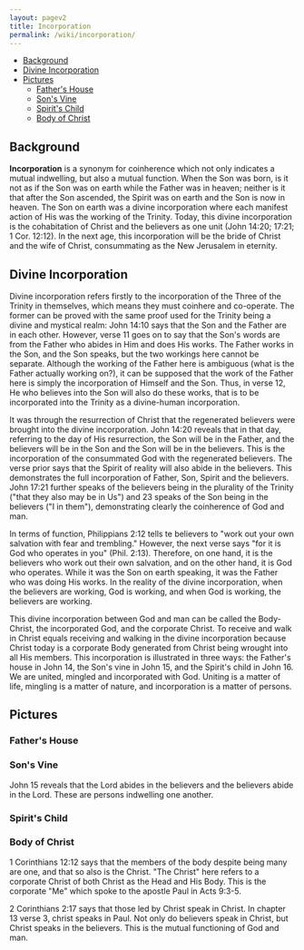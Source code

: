 ```yaml
---
layout: pagev2
title: Incorporation
permalink: /wiki/incorporation/
---
```

- [Background](#background)
- [Divine Incorporation](#divine-incorporation)
- [Pictures](#pictures)
  - [Father's House](#fathers-house)
  - [Son's Vine](#sons-vine)
  - [Spirit's Child](#spirits-child)
  - [Body of Christ](#body-of-christ)

## Background

**Incorporation** is a synonym for coinherence which not only indicates a mutual indwelling, but also a mutual function. When the Son was born, is it not as if the Son was on earth while the Father was in heaven; neither is it that after the Son ascended, the Spirit was on earth and the Son is now in heaven. The Son on earth was a divine incorporation where each manifest action of His was the working of the Trinity. Today, this divine incorporation is the cohabitation of Christ and the believers as one unit (John 14:20; 17:21; 1 Cor. 12:12). In the next age, this incorporation will be the bride of Christ and the wife of Christ, consummating as the New Jerusalem in eternity.

## Divine Incorporation

Divine incorporation refers firstly to the incorporation of the Three of the Trinity in themselves, which means they must coinhere and co-operate. The former can be proved with the same proof used for the Trinity being a divine and mystical realm: John 14:10 says that the Son and the Father are in each other. However, verse 11 goes on to say that the Son's words are from the Father who abides in Him and does His works. The Father works in the Son, and the Son speaks, but the two workings here cannot be separate. Although the working of the Father here is ambiguous (what is the Father actually working on?), it can be supposed that the work of the Father here is simply the incorporation of Himself and the Son. Thus, in verse 12, He who believes into the Son will also do these works, that is to be incorporated into the Trinity as a divine-human incorporation. 

It was through the resurrection of Christ that the regenerated believers were brought into the divine incorporation. John 14:20 reveals that in that day, referring to the day of His resurrection, the Son will be in the Father, and the believers will be in the Son and the Son will be in the believers. This is the incorporation of the consummated God with the regenerated believers. The verse prior says that the Spirit of reality will also abide in the believers. This demonstrates the full incorporation of Father, Son, Spirit and the believers. John 17:21 further speaks of the believers being in the plurality of the Trinity ("that they also may be in Us") and 23 speaks of the Son being in the believers ("I in them"), demonstrating clearly the coinherence of God and man.

In terms of function, Philippians 2:12 tells te believers to "work out your own salvation with fear and trembling." However, the next verse says "for it is God who operates in you" (Phil. 2:13). Therefore, on one hand, it is the believers who work out their own salvation, and on the other hand, it is God who operates. While it was the Son on earth speaking, it was the Father who was doing His works. In the reality of the divine incorporation, when the believers are working, God is working, and when God is working, the believers are working.

This divine incorporation between God and man can be called the Body-Christ, the incorporated God, and the corporate Christ. To receive and walk in Christ equals receiving and walking in the divine incorporation because Christ today is a corporate Body generated from Christ being wrought into all His members. This incorporation is illustrated in three ways: the Father's house in John 14, the Son's vine in John 15, and the Spirit's child in John 16. We are united, mingled and incorporated with God. Uniting is a matter of life, mingling is a matter of nature, and incorporation is a matter of persons. 

## Pictures

### Father's House

### Son's Vine

John 15 reveals that the Lord abides in the believers and the believers abide in the Lord. These are persons indwelling one another.

### Spirit's Child

### Body of Christ

1 Corinthians 12:12 says that the members of the body despite being many are one, and that so also is the Christ. "The Christ" here refers to a corporate Christ of both Christ as the Head and His Body. This is the corporate "Me" which spoke to the apostle Paul in Acts 9:3-5. 

2 Corinthians 2:17 says that those led by Christ speak in Christ. In chapter 13 verse 3, christ speaks in Paul. Not only do believers speak in Christ, but Christ speaks in the believers. This is the mutual functioning of God and man.


